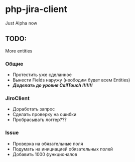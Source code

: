 # php-jira-client
Just Alpha now

## TODO:
More entities

### Общие

- Протестить уже сделанное
- Вынести Fields наружу (неободим будет всем Entities)
- _**Доделать до уровня CallTouch !!!!!!!**_

### JiroClient

- Доработать запрос
- Сделать проверку на ошибки
- Пробрасывать логгер???

### Issue

- Проверка на обязательные поля
- Подумать на инициацией обязательных полей
- Добавить 1000 функционалов
